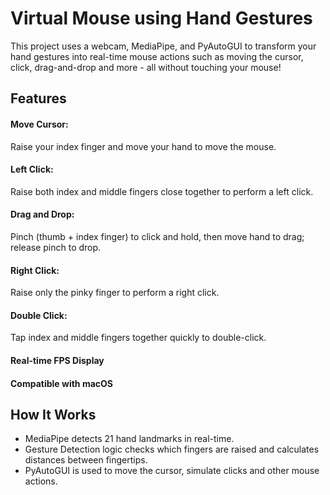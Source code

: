 # Virtual Mouse using Hand Gestures

This project uses a webcam, MediaPipe, and PyAutoGUI to transform your hand gestures into real-time mouse actions such as moving the cursor, click, drag-and-drop and more - all without touching your mouse!

## Features

#### Move Cursor:

Raise your index finger and move your hand to move the mouse.

#### Left Click:

Raise both index and middle fingers close together to perform a left click.

#### Drag and Drop:

Pinch (thumb + index finger) to click and hold, then move hand to drag; release pinch to drop.

#### Right Click:

Raise only the pinky finger to perform a right click.

#### Double Click:

Tap index and middle fingers together quickly to double-click.

#### Real-time FPS Display

#### Compatible with macOS

## How It Works

- MediaPipe detects 21 hand landmarks in real-time.
- Gesture Detection logic checks which fingers are raised and calculates distances between fingertips.
- PyAutoGUI is used to move the cursor, simulate clicks and other mouse actions.
